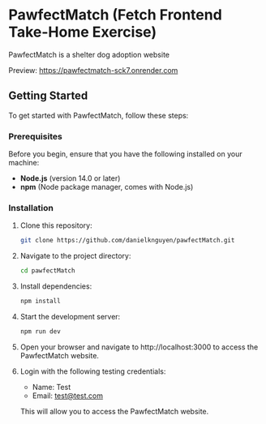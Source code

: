 # PawfectMatch (Fetch Frontend Take-Home Exercise)

PawfectMatch is a shelter dog adoption website

Preview: https://pawfectmatch-sck7.onrender.com

## Getting Started

To get started with PawfectMatch, follow these steps:

### Prerequisites

Before you begin, ensure that you have the following installed on your machine:

- **Node.js** (version 14.0 or later)
- **npm** (Node package manager, comes with Node.js)

### Installation

1. Clone this repository:

   ```bash
   git clone https://github.com/danielknguyen/pawfectMatch.git

   ```

2. Navigate to the project directory:

   ```bash
   cd pawfectMatch

   ```

3. Install dependencies:

   ```bash
   npm install

   ```

4. Start the development server:

   ```bash
   npm run dev

   ```

5. Open your browser and navigate to http://localhost:3000 to access the PawfectMatch website.

6. Login with the following testing credentials:

   - Name: Test
   - Email: test@test.com

   This will allow you to access the PawfectMatch website.
